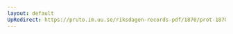 ```yaml
---
layout: default
UpRedirect: https://pruto.im.uu.se/riksdagen-records-pdf/1870/prot-1870--fk--319/prot-1870--fk--319_032.pdf
---
```

